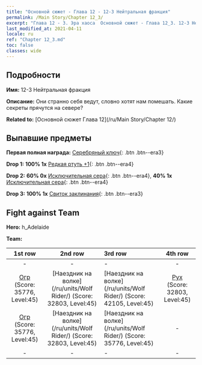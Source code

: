 ```yaml
---
title: "Основной сюжет - Глава 12 - 12-3 Нейтральная фракция"
permalink: /Main Story/Chapter 12_3/
excerpt: "Глава 12 - 3. Эра хаоса  Основной сюжет - Глава 12_3. 12-3 Нейтральная фракция"
last_modified_at: 2021-04-11
locale: ru
ref: "Chapter 12_3.md"
toc: false
classes: wide
---
```


## Подробности

 **Имя:** 12-3 Нейтральная фракция

 **Описание:** Они странно себя ведут, словно хотят нам помешать. Какие секреты прячутся на севере?

 **Related to:** [Основной сюжет Глава 12](/ru/Main Story/Chapter 12/)

## Выпавшие предметы

 **Первая полная награда:** [Серебряный ключ](/ru/Items/con_693/){: .btn .btn--era3}

 **Drop 1:** **100% 1x** [Редкая ртуть +1](/ru/Items/mat_42/){: .btn .btn--era4}

 **Drop 2:** **60% 0x** [Исключительная сера](/ru/Items/mat_36/){: .btn .btn--era4}, **40% 1x** [Исключительная сера](/ru/Items/mat_36/){: .btn .btn--era4}

 **Drop 3:** **100% 1x** [Свиток заклинания](/ru/Items/con_694/){: .btn .btn--era3}


## Fight against Team
 **Hero:** h_Adelaide

 **Team:**


  | 1st row | 2nd row | 3rd row | 4th row |
  |:----:|:----:|:----|:----:|
  | - | - | - | - |
  | [Огр](/ru/units/Ogre/) (Score: 35776, Level:45)  | [Наездник на волке](/ru/units/Wolf Rider/) (Score: 32803, Level:45)  | [Наездник на волке](/ru/units/Wolf Rider/) (Score: 42105, Level:45)  | [Рух](/ru/units/Roc/) (Score: 32803, Level:45)  |
  | [Огр](/ru/units/Ogre/) (Score: 35776, Level:45)  | [Наездник на волке](/ru/units/Wolf Rider/) (Score: 32803, Level:45)  | [Наездник на волке](/ru/units/Wolf Rider/) (Score: 35776, Level:45)  | - |
  | - | - | - | - |


